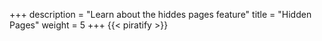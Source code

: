 +++
description = "Learn about the hiddes pages feature"
title = "Hidden Pages"
weight = 5
+++
{{< piratify >}}